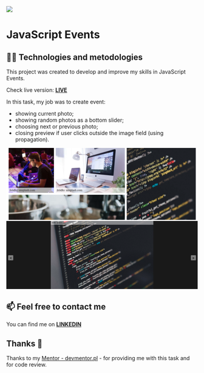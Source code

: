 ![](./assets/applab-banner.png)

# JavaScript Events

## :technologist: Technologies and metodologies

This project was created to develop and improve my skills in JavaScript Events.

Check live version: **[LIVE](https://rafalkazik.github.io/js-slider-project/)**

In this task, my job was to create event:

- showing current photo;
- showing random photos as a bottom slider;
- choosing next or previous photo;
- closing preview if user clicks outside the image field (using propagation).

![](./assets/img/Screenshot_1.png)
![](./assets/img/Screenshot_2.png)

## :mailbox: Feel free to contact me

You can find me on **[LINKEDIN](https://www.linkedin.com/in/rafa%C5%82-kazik-924b8710a/)**

## Thanks :handshake:

Thanks to my [Mentor - devmentor.pl](https://www.devmentor.pl) - for providing me with this task and for code review.
